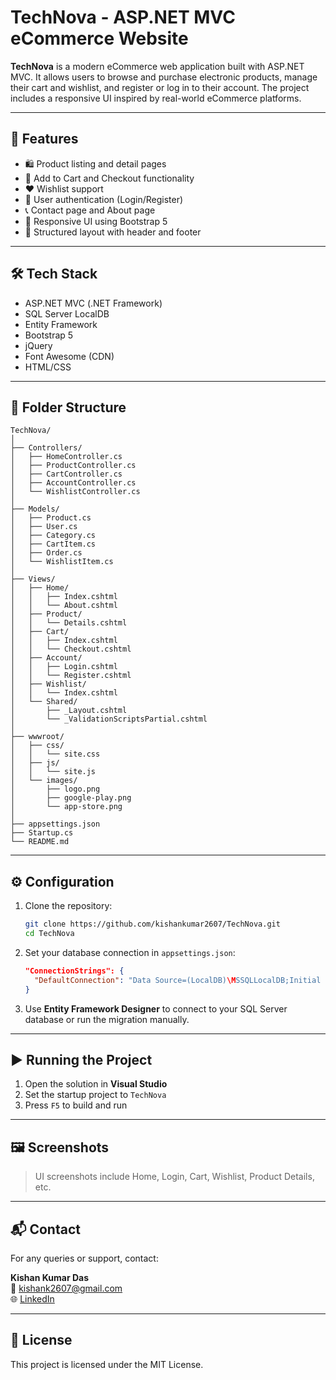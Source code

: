 # TechNova - ASP.NET MVC eCommerce Website

**TechNova** is a modern eCommerce web application built with ASP.NET MVC. It allows users to browse and purchase electronic products, manage their cart and wishlist, and register or log in to their account. The project includes a responsive UI inspired by real-world eCommerce platforms.

---

## 🚀 Features

- 🛍️ Product listing and detail pages
- 🛒 Add to Cart and Checkout functionality
- ❤️ Wishlist support
- 🔐 User authentication (Login/Register)
- 📞 Contact page and About page
- 🧾 Responsive UI using Bootstrap 5
- 📂 Structured layout with header and footer

---

## 🛠️ Tech Stack

- ASP.NET MVC (.NET Framework)
- SQL Server LocalDB
- Entity Framework
- Bootstrap 5
- jQuery
- Font Awesome (CDN)
- HTML/CSS

---

## 📁 Folder Structure

```
TechNova/
│
├── Controllers/
│   ├── HomeController.cs
│   ├── ProductController.cs
│   ├── CartController.cs
│   ├── AccountController.cs
│   └── WishlistController.cs
│
├── Models/
│   ├── Product.cs
│   ├── User.cs
│   ├── Category.cs
│   ├── CartItem.cs
│   ├── Order.cs
│   └── WishlistItem.cs
│
├── Views/
│   ├── Home/
│   │   ├── Index.cshtml
│   │   └── About.cshtml
│   ├── Product/
│   │   └── Details.cshtml
│   ├── Cart/
│   │   ├── Index.cshtml
│   │   └── Checkout.cshtml
│   ├── Account/
│   │   ├── Login.cshtml
│   │   └── Register.cshtml
│   ├── Wishlist/
│   │   └── Index.cshtml
│   └── Shared/
│       ├── _Layout.cshtml
│       └── _ValidationScriptsPartial.cshtml
│
├── wwwroot/
│   ├── css/
│   │   └── site.css
│   ├── js/
│   │   └── site.js
│   └── images/
│       ├── logo.png
│       ├── google-play.png
│       └── app-store.png
│
├── appsettings.json
├── Startup.cs
└── README.md
```

---

## ⚙️ Configuration

1. Clone the repository:
   ```bash
   git clone https://github.com/kishankumar2607/TechNova.git
   cd TechNova
   ```

2. Set your database connection in `appsettings.json`:
   ```json
   "ConnectionStrings": {
     "DefaultConnection": "Data Source=(LocalDB)\MSSQLLocalDB;Initial Catalog=NovaTechDatabase;Integrated Security=True"
   }
   ```

3. Use **Entity Framework Designer** to connect to your SQL Server database or run the migration manually.

---

## ▶️ Running the Project

1. Open the solution in **Visual Studio**
2. Set the startup project to `TechNova`
3. Press `F5` to build and run

---

## 🖼️ Screenshots

> UI screenshots include Home, Login, Cart, Wishlist, Product Details, etc.

---

## 📬 Contact

For any queries or support, contact:

**Kishan Kumar Das**  
📧 kishank2607@gmail.com  
🌐 [LinkedIn](https://www.linkedin.com/in/kishank2607)  

---

## 📃 License

This project is licensed under the MIT License.